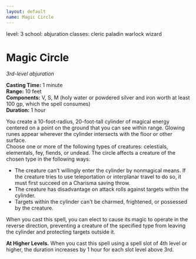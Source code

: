 ```yaml
---
layout: default
name: Magic Circle
---
```

level: 3
school: abjuration
classes: cleric
         paladin
         warlock
         wizard

# Magic Circle 
_3rd-level abjuration_ 

**Casting Time:** 1 minute    
**Range:** 10 feet    
**Components:** V, S, M (holy water or powdered silver and iron worth at least 100 gp, which the spell consumes)    
**Duration:** 1 hour 

You create a 10-foot-radius, 20-foot-tall cylinder of magical energy centered on a point on the ground that you can see within range. Glowing runes appear wherever the cylinder intersects with the floor or other surface.    
Choose one or more of the following types of creatures: celestials, elementals, fey, fiends, or undead. The circle affects a creature of the chosen type in the following ways: 

* The creature can't willingly enter the cylinder by nonmagical means. If the creature tries to use teleportation or interplanar travel to do so, it must first succeed on a Charisma saving throw.
* The creature has disadvantage on attack rolls against targets within the cylinder.
* Targets within the cylinder can't be charmed, frightened, or possessed by the creature. 

When you cast this spell, you can elect to cause its magic to operate in the reverse direction, preventing a creature of the specified type from leaving the cylinder and protecting targets outside it. 

**At Higher Levels.** When you cast this spell using a spell slot of 4th level or higher, the duration increases by 1 hour for each slot level above 3rd. 
